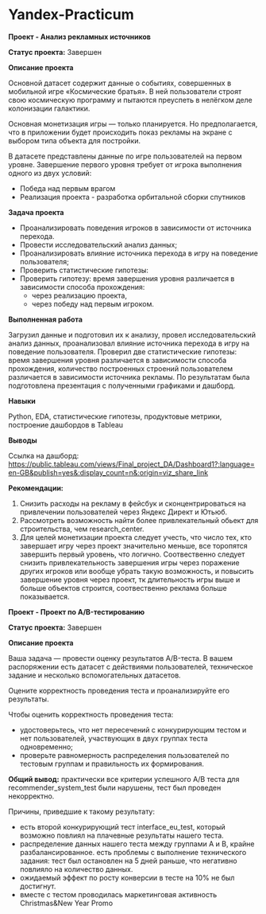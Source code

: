 # Yandex-Practicum

**Проект - Анализ рекламных источников**

**Статус проекта:** Завершен

**Описание проекта**

Основной датасет содержит данные о событиях, совершенных в мобильной игре «Космические братья». В ней пользователи строят свою космическую программу и пытаются преуспеть в нелёгком деле колонизации галактики.

Основная монетизация игры — только планируется. Но предполагается, что в приложении будет происходить показ рекламы на экране с выбором типа объекта для постройки.
В датасете представлены данные по игре пользователей на первом уровне. Завершение первого уровня требует от игрока выполнения одного из двух условий:

* Победа над первым врагом
* Реализация проекта - разработка орбитальной сборки спутников

**Задача проекта**

* Проанализировать поведения игроков в зависимости от источника перехода.
* Провести исследовательский анализ данных;
* Проанализировать влияние источника перехода в игру на поведение пользователя;
* Проверить статистические гипотезы:
* Проверить гипотезу: время завершения уровня различается в зависимости способа прохождения:
	* через реализацию проекта,
	* через победу над первым игроком.

**Выполненная работа**

Загрузил данные и подготовил их к анализу, провел исследовательский анализ данных, проанализовал влияние источника перехода в игру на поведение пользователя. Проверил две статистические гипотезы:
время завершения уровня различается в зависимости способа прохождения, количество построенных строений пользователем различается в зависимости источника рекламы. По результатам была подготовлена презентация с полученными графиками и дашборд.

**Навыки**

Python, EDA, статистические гипотезы, продуктовые метрики, построение дашбордов в Tableau

**Выводы**

Ссылка на дашборд: https://public.tableau.com/views/Final_project_DA/Dashboard1?:language=en-GB&publish=yes&:display_count=n&:origin=viz_share_link

**Рекомендации:**

1. Снизить расходы на рекламу в фейсбук и сконцентрироваться на привлечении пользователей через Яндекс Директ и Ютьюб.
2. Рассмотреть возможность найти более привлекательный обьект для строительства, чем research_center.
3. Для целей монетизации проекта следует учесть, что число тех, кто завершает игру через проект значительно меньше, все торопятся завершить первый уровень, что логично. Соотвественно следует снизить привлекательность завершения игры через поражение других игроков или вообще убрать такую возможность, и повысить завершение уровня через проект, тк длительность игры выше и больше объектов строится, соотвественно реклама больше показывается.

**Проект - Проект по А/B-тестированию**

**Статус проекта:** Завершен

**Описание проекта**

Ваша задача — провести оценку результатов A/B-теста. В вашем распоряжении есть датасет с действиями пользователей, техническое задание и несколько вспомогательных датасетов.

Оцените корректность проведения теста и проанализируйте его результаты.

Чтобы оценить корректность проведения теста:
* удостоверьтесь, что нет пересечений с конкурирующим тестом и нет пользователей, участвующих в двух группах теста одновременно;
* проверьте равномерность распределения пользователей по тестовым группам и правильность их формирования.

**Общий вывод:** практически все критерии успешного А/В теста для recommender_system_test были нарушены, тест был проведен некорректно.

Причины, приведшие к такому результату:
* есть второй конкурирующий тест interface_eu_test, который возможно повлиял на плачевные результаты нашего теста.
* распределение данных нашего теста между группами А и В, крайне разбалансированное.
есть проблемы с выполнение технического задания: тест был остановлен на 5 дней раньше, что негативно повлияло на количество данных.
* ожидаемый эффект по росту конверсии в тесте на 10% не был достигнут.
* вместе с тестом проводилась маркетинговая активность Christmas&New Year Promo
